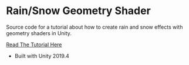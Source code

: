 # Rain/Snow Geometry Shader

Source code for a tutorial about how to create rain and snow effects with geometry shaders in Unity.

[Read The Tutorial Here](https://medium.com/@andresgomezjr89/rain-snow-with-geometry-shaders-in-unity-83a757b767c1?source=friends_link&sk=8cacce337fac34b90f2b8bf0eac91447)

- Built with Unity 2019.4